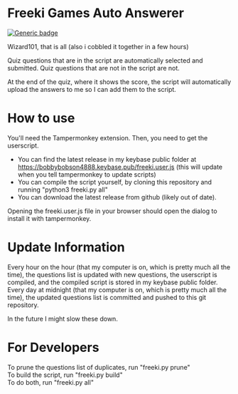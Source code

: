 # Freeki Games Auto Answerer
[![Generic badge](https://img.shields.io/badge/Status-Pretty%20Much%20Done-brightgreen.svg)](https://shields.io/)

Wizard101, that is all (also i cobbled it together in a few hours)

Quiz questions that are in the script are automatically selected and submitted. Quiz questions that are not in the script are not.

At the end of the quiz, where it shows the score, the script will automatically upload the answers to me so I can add them to the script.

# How to use

You'll need the Tampermonkey extension. Then, you need to get the userscript.  
- You can find the latest release in my keybase public folder at https://bobbybobson4888.keybase.pub/freeki.user.js  (this will update when you tell tampermonkey to update scripts)
- You can compile the script yourself, by cloning this repository and running "python3 freeki.py all"
- You can download the latest release from github (likely out of date).

Opening the freeki.user.js file in your browser should open the dialog to install it with tampermonkey.

# Update Information

Every hour on the hour (that my computer is on, which is pretty much all the time), the questions list is updated with new questions, the userscript is compiled, and the compiled script is stored in my keybase public folder.  
Every day at midnight (that my computer is on, which is pretty much all the time), the updated questions list is committed and pushed to this git repository.  

In the future I might slow these down.

# For Developers

To prune the questions list of duplicates, run "freeki.py prune"  
To build the script, run "freeki.py build"  
To do both, run "freeki.py all"
